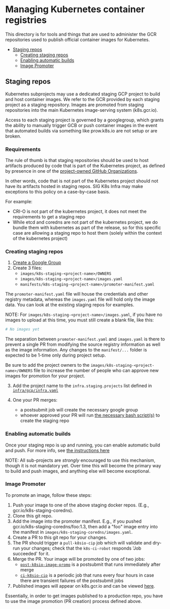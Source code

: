 # Managing Kubernetes container registries

This directory is for tools and things that are used to administer the GCR
repositories used to publish official container images for Kubernetes.

- [Staging repos](#staging-repos)
  - [Creating staging repos](#creating-staging-repos)
  - [Enabling automatic builds](#enabling-automatic-builds)
  - [Image Promoter](#image-promoter)

## Staging repos

Kubernetes subprojects may use a dedicated staging GCP project to build and
host container images. We refer to the GCR provided by each staging project
as a staging repository. Images are promoted from staging repositories into
the main Kubernetes image-serving system (k8s.gcr.io).

Access to each staging project is governed by a googlegroup, which grants the
ability to manually trigger GCB or push container images in the event that
automated builds via something like prow.k8s.io are not setup or are broken.

### Requirements

The rule of thumb is that staging repositories should be used to host
artifacts produced by code that is part of the Kubernetes project, as defined
by presence in one of the [project-owned GitHub Organizations][project-github].

In other words, code that is not part of the Kubernetes project should not
have its artifacts hosted in staging repos. SIG K8s Infra may make exceptions
to this policy on a case-by-case basis.

For example:

- CRI-O is not part of the kubernetes project, it does not meet the
  requirements to get a staging repo
- While etcd and coredns are not part of the kubernetes project, we do
  bundle them with kubernetes as part of the release, so for this specific
  case are allowing a staging repo to host them (solely within the context
  of the kubernetes project)

### Creating staging repos

1. [Create a Google Group][google-groups]
2. Create 3 files:
    - `images/k8s-staging-<project-name>/OWNERS`
    - `images/k8s-staging-<project-name>/images.yaml`
    - `manifests/k8s-staging-<project-name>/promoter-manifest.yaml`

The `promoter-manifest.yaml` file will house the credentials and other registry
metadata, whereas the `images.yaml` file will hold only the image data. You can
look at the existing staging repos for examples.

NOTE: For `images/k8s-staging-<project-name>/images.yaml`, if you have no images
to upload at this time, you must still create a blank file, like this:

```yaml
# No images yet
```

The separation between `promoter-manifest.yaml` and `images.yaml` is there to
prevent a single PR from modifying the source registry information as well as
the image information. Any changes to the `manifest/...` folder is expected to
be 1-time only during project setup.

Be sure to add the project owners to the
`images/k8s-staging-<project-name>/OWNERS` file to increase the number of
people who can approve new images for promotion for your project.

3. Add the project name to the `infra.staging.projects` list defined in
   [`infra/gcp/infra.yaml`][infra.yaml]

4. One your PR merges:
    - a postsubmit job will create the necessary google group
    - whoever approved your PR will run [the necessary bash script(s)][staging-bash]
      to create the staging repo

### Enabling automatic builds

Once your staging repo is up and running, you can enable automatic build and
push.  For more info, see [the instructions here][image-pushing-readme]

NOTE: All sub-projects are *strongly* encouraged to use this mechanism, though
it is not mandatory yet.  Over time this will become the primary way to build
and push images, and anything else will become exceptional.

### Image Promoter

To promote an image, follow these steps:

1. Push your image to one of the above staging docker repos. (E.g.,
   gcr.io/k8s-staging-coredns).
1. Clone this git repo.
1. Add the image into the promoter manifest. E.g., if you pushed
   gcr.io/k8s-staging-coredns/foo:1.3, then add a "foo" image entry into the
   manifest in `images/k8s-staging-coredns/images.yaml`.
1. Create a PR to this git repo for your changes.
1. The PR should trigger a `pull-k8sio-cip` job which will validate and dry-run
   your changes; check that the `k8s-ci-robot` responds 'Job succeeded' for it.
1. Merge the PR. Your image will be promoted by one of two jobs:
   - [`post-k8sio-image-promo`][post-promo-job] is a postsubmit that runs
     immediately after merge
   - [`ci-k8sio-cip`][ci-promo-job] is a periodic job that runs every four
     hours in case there are transient failures of the postsubmit jobs
1. Published images will appear on k8s.gcr.io and can be viewed [here](https://console.cloud.google.com/gcr/images/k8s-artifacts-prod).

Essentially, in order to get images published to a production repo, you have to
use the image promotion (PR creation) process defined above.

[google-groups]: /groups/README.md
[image-pushing-readme]: https://git.k8s.io/test-infra/config/jobs/image-pushing/README.md
[restrictions.yaml]: /groups/restrictions.yaml
[infra.yaml]: /infra/gcp/infra.yaml
[staging-bash]: /infra/gcp/bash/ensure-staging-storage.sh
[vdf]: /k8s.gcr.io/Vanity-Domain-Flip.md
[post-promo-job]: https://testgrid.k8s.io/sig-release-releng-blocking#post-k8sio-image-promo
[ci-promo-job]: https://testgrid.k8s.io/sig-release-releng-blocking#ci-k8sio-image-promo
[project-github]: https://git.k8s.io/community/github-management#project-owned-organizations

